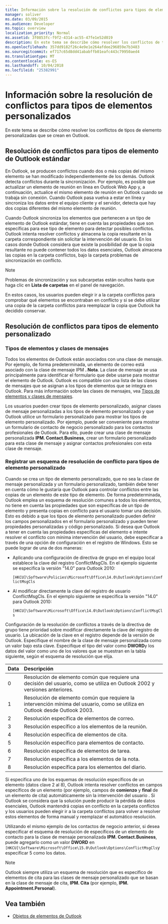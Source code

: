 ```yaml
---
title: Información sobre la resolución de conflictos para tipos de elementos personalizados
manager: soliver
ms.date: 03/09/2015
ms.audience: Developer
ms.topic: overview
localization_priority: Normal
ms.assetid: 3f0853fc-f9f2-4314-ac55-47fe1e52d019
description: En este tema se describe cómo resolver los conflictos de tipos de elemento personalizadas que se crean en Outlook.
ms.openlocfilehash: 357dd9182f26c4e9e1e264afdee296859e7b3483
ms.sourcegitcommit: ef717c65d8dd41ababffb01eafc443c79950aed4
ms.translationtype: MT
ms.contentlocale: es-ES
ms.lasthandoff: 10/04/2018
ms.locfileid: "25382991"
---
```

# <a name="about-conflict-resolution-for-custom-item-types"></a>Información sobre la resolución de conflictos para tipos de elementos personalizados

En este tema se describe cómo resolver los conflictos de tipos de elemento personalizadas que se crean en Outlook.
  
## <a name="conflict-resolution-for-standard-outlook-item-types"></a>Resolución de conflictos para tipos de elemento de Outlook estándar

En Outlook, se producen conflictos cuando dos o más copias del mismo elemento se han modificado independientemente de los demás. Outlook detecta conflictos durante la sincronización. Por ejemplo, es posible que actualizar un elemento de reunión en línea en Outlook Web App y, a continuación, actualice el mismo elemento de reunión en Outlook cuando se trabaja sin conexión. Cuando Outlook pasa vuelva a estar en línea y sincroniza los datos entre el equipo cliente y el servidor, detecta que hay dos copias diferentes del mismo elemento de reunión.
  
Cuando Outlook sincroniza los elementos que pertenecen a un tipo de elemento de Outlook estándar, tiene en cuenta las propiedades que son específicas para ese tipo de elemento para detectar posibles conflictos. Outlook intenta resolver conflictos y almacena la copia resultante en la carpeta correspondiente sin solicitar la intervención del usuario. En los casos donde Outlook considera que existe la posibilidad de que la copia resultante no puede contener todos los datos esenciales, Outlook almacena las copias en la carpeta conflictos, bajo la carpeta problemas de sincronización en conflicto. 
  
> [!NOTE]
> Problemas de sincronización y sus subcarpetas están ocultos hasta que haga clic en **Lista de carpetas** en el panel de navegación. 
  
En estos casos, los usuarios pueden elegir ir a la carpeta conflictos para comprobar qué elementos se encontraban en conflicto y si se debe utilizar una copia de la carpeta conflictos para reemplazar la copia que Outlook ha decidido conservar.
  
## <a name="conflict-resolution-for-custom-item-types"></a>Resolución de conflictos para tipos de elemento personalizado

### <a name="item-types-and-message-classes"></a>Tipos de elementos y clases de mensajes
  
Todos los elementos de Outlook están asociados con una clase de mensaje. Por ejemplo, de forma predeterminada, un elemento de correo está asociado con la clase de mensaje IPM **. Nota**. La clase de mensaje se usa principalmente para identificar el formulario que debe usarse para mostrar el elemento de Outlook. Outlook es compatible con una lista de las clases de mensajes que se asignan a los tipos de elementos que se integra en Outlook. Para más información sobre las clases de mensajes, vea [Tipos de elementos y clases de mensajes](https://msdn.microsoft.com/library/15b709cc-7486-b6c7-88a3-4a4d8e0ab292%28Office.15%29.aspx). 
  
Los usuarios pueden crear tipos de elemento personalizado, asignar clases de mensaje personalizadas a los tipos de elemento personalizado y que Outlook utilice un formulario personalizado para mostrar los tipos de elemento personalizado. Por ejemplo, puede ser conveniente para mostrar un formulario de contacto de negocio personalizado para los contactos profesionales de Outlook. Para ello, puede crear una clase de mensaje personalizada **IPM. Contact.Business**, crear un formulario personalizado para esta clase de mensaje y asignar contactos profesionales con esta clase de mensaje. 
  
### <a name="registering-a-conflict-resolution-scheme-for-custom-item-types"></a>Registrar un esquema de resolución de conflicto para tipos de elemento personalizado
  
Cuando se crea un tipo de elemento personalizado, que no sea la clase de mensaje personalizada y un formulario personalizado, también debe tener en cuenta cómo le gustaría que Outlook para controlar conflictos entre las copias de un elemento de este tipo de elemento. De forma predeterminada, Outlook emplea un esquema de resolución comunes a todos los elementos, no tiene en cuenta las propiedades que son específicas de un tipo de elemento y presenta copias en conflicto para el usuario tomar una decisión. Esto es debido a que los tipos de elemento personalizado pueden definir los campos personalizados en el formulario personalizado y pueden tener propiedades personalizadas y código personalizado. Si desea que Outlook a tener en cuenta las propiedades específicas del elemento e intente resolver el conflicto con mínima intervención del usuario, debe especificar a través de una opción de configuración en el registro de Windows. Esto se puede lograr de una de dos maneras: 
  
- Aplicando una configuración de directiva de grupo en el equipo local establece la clave del registro ConflictMsgCls. En el ejemplo siguiente se especifica la versión "14.0" para Outlook 2010: 
  
   `[HKCU]\Software\Policies\Microsoft\Office\14.0\Outlook\Options\ConflictMsgCls`
    
- Al modificar directamente la clave del registro de usuario ConflictMsgCls. En el ejemplo siguiente se especifica la versión "14.0" para Outlook 2010: 
  
   `[HKCU]\Software\Microsoft\Office\14.0\Outlook\Options\ConflictMsgCls`
    
Configuración de la resolución de conflictos a través de la directiva de grupo tiene prioridad sobre modificar directamente la clave del registro de usuario. La ubicación de la clave en el registro depende de la versión de Outlook. Especifique el nombre de la clase de mensaje personalizada como un valor bajo esta clave. Especifique el tipo del valor como **DWORD**y los datos del valor como uno de los valores que se muestran en la tabla siguiente, según el esquema de resolución que elija. 
  
|Data  | Descripción  |
|:-----|:-----|
|0  <br/> |Resolución de elemento común que requiere una decisión del usuario, como se utiliza en Outlook 2002 y versiones anteriores.  <br/> |
|1  <br/> |Resolución de elemento común que requiere la intervención mínima del usuario, como se utiliza en Outlook desde Outlook 2003.  <br/> |
|2  <br/> |Resolución específica de elementos de correo.  <br/> |
|3  <br/> |Resolución específico a los elementos de la reunión.  <br/> |
|4  <br/> |Resolución específica de elementos de cita.  <br/> |
|5  <br/> |Resolución específico para elementos de contacto.  <br/> |
|6  <br/> |Resolución específica de elementos de tarea.  <br/> |
|7  <br/> |Resolución específica a los elementos de la nota.  <br/> |
|8  <br/> |Resolución específica para los elementos del diario.  <br/> |
   
Si especifica uno de los esquemas de resolución específicos de un elemento (datos clave 2 al 8), Outlook intenta resolver conflictos en campos específicos de un elemento (por ejemplo, campos de **comienzo** y **final** de un elemento de cita) automáticamente sin la intervención del usuario . Si Outlook se considera que la solución puede producir la pérdida de datos esenciales, Outlook mantendrá copias en conflicto en la carpeta conflictos y los usuarios pueden elegir ir a la carpeta conflictos para volver a resolver estos elementos de forma manual y reemplazar el automático resolución. 
  
Utilizando el mismo ejemplo de los contactos de negocio anterior, si desea especificar el esquema de resolución de específicos de un elemento de contacto para la clase de mensaje personalizada **IPM. Contact.Business**, puede agregarlo como un valor **DWORD** en `[HKCU]\Software\Microsoft\Office\15.0\Outlook\Options\ConflictMsgCls`y especificar 5 como los datos. 
  
> [!NOTE]
> Outlook siempre utiliza un esquema de resolución que es específico de elementos de cita para las clases de mensaje personalizado que se basan en la clase de mensaje de cita, **IPM. Cita** (por ejemplo, **IPM. Appointment.Personal**). 
  
## <a name="see-also"></a>Vea también

- [Objetos de elementos de Outlook](https://msdn.microsoft.com/library/6ea4babf-facf-4018-ef5a-4a484e55153a%28Office.15%29.aspx)

